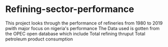 # Refining-sector-performance

This project looks through the performance of  refineries from 1980 to 2019 pwith major focus on nigeria's performance
The Data used is gotten from the OPEC open database which include
  Total refining thruput
  Total petroleum product consumption
